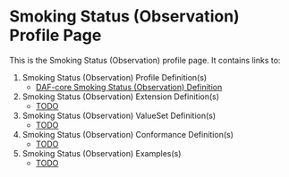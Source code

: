 # Smoking Status (Observation) Profile Page

This is the Smoking Status (Observation) profile page.  It contains links to:

1. Smoking Status (Observation) Profile Definition(s)
   * [DAF-core Smoking Status (Observation) Definition](daf-core-observation-smoking.html)
2. Smoking Status (Observation) Extension Definition(s)
    * [TODO]()
3. Smoking Status (Observation) ValueSet Definition(s)
    * [TODO]()
4. Smoking Status (Observation) Conformance Definition(s)
    * [TODO]()
5. Smoking Status (Observation) Examples(s)
    * [TODO]()